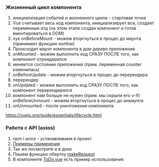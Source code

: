 ### Жизненный цикл компонента

1) инициализация событий и жизненного цикла - стартовая точка
2) Vue считывает весь код компонента, инициализирует все, создает переменные итд (на этом этапе создан компонент и готов вмонтироваться в DOM)
3) хук onBeforeMount - можем вторгнуться в процес до маунта (принимает функцию колбэк)
4) Происходит маунт компонента в дом дерево приложения
5) onMounted - можем выполнить код СРАЗУ ПОСЛЕ того, как компонент отрендерился
6) меняется состояние приложения (прим. переменная counter изменилась)
7) onBeforeUpdate - можем вторгнуться в процес до перерендера
8) перерендер
9) onUpdated - можем выполнить код СРАЗУ ПОСЛЕ того, как компонент перерендерился
10) компонент нам больше не нужен (прим. мы скрыли его v-if) onBeforeUnmount - можем вторгнуться в процес до анмаунта
11) onUnmounted - после уничтожения компонента

https://vuejs.org/guide/essentials/lifecycle.html

### Работа с API (axios)

1) npm i axios - устанавливаем в проект
2) [Примеры применения](src/examples/axiosExamples.ts)
3) Так же посмотрите и в доке
4) Пишем функцию обертку [makeRequest](src/utils/makeRequest.ts)
5) В компоненте [ToDo.vue](src/pages/ToDo.vue) есть пример использования